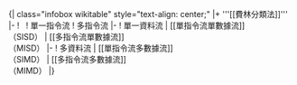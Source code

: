 {| class="infobox wikitable" style="text-align: center;"
|+ '''[[費林分類法]]'''
|-
! &nbsp;
! 單一指令流
! 多指令流
|-
! 單一資料流
| [[單指令流單數據流]]<br>（SISD）
| [[多指令流單數據流]]<br>（MISD）
|-
! 多資料流
| [[單指令流多數據流]]<br>（SIMD）
| [[多指令流多數據流]]<br>（MIMD）
|}